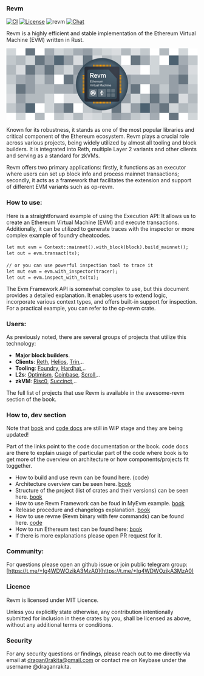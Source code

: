 ### Revm

[![CI](https://github.com/bluealloy/revm/actions/workflows/ci.yml/badge.svg)][gh-ci]
[![License](https://img.shields.io/badge/License-MIT-orange.svg)][mit-license]
![revm](https://img.shields.io/crates/v/revm.svg)
[![Chat][tg-badge]][tg-url]

Revm is a highly efficient and stable implementation of the Ethereum Virtual Machine (EVM) written in Rust.

![banner](https://raw.githubusercontent.com/bluealloy/revm/refs/heads/main/assets/logo/revm-banner.png)

[mit-license]: https://opensource.org/license/mit/
[gh-ci]: https://github.com/bluealloy/revm/actions/workflows/ci.yml
[tg-url]: https://t.me/+Ig4WDWOzikA3MzA0
[tg-badge]: https://img.shields.io/badge/chat-telegram-blue

Known for its robustness, it stands as one of the most popular libraries and critical component of the Ethereum ecosystem. Revm plays a crucial role across various projects, being widely utilized by almost all tooling and block builders. It is integrated into Reth, multiple Layer 2 variants and other clients and serving as a standard for zkVMs.

Revm offers two primary applications: firstly, it functions as an executor where users can set up block info and process mainnet transactions; secondly, it acts as a framework that facilitates the extension and support of different EVM variants such as op-revm.

### How to use:

Here is a straightforward example of using the Execution API: It allows us to create an Ethereum Virtual Machine (EVM) and execute transactions. Additionally, it can be utilized to generate traces with the inspector or more complex example of foundry cheatcodes.

```rust,ignore
let mut evm = Context::mainnet().with_block(block).build_mainnet();
let out = evm.transact(tx);

// or you can use powerful inspection tool to trace it
let mut evm = evm.with_inspector(tracer);
let out = evm.inspect_with_tx(tx);
```

The Evm Framework API is somewhat complex to use, but this document provides a detailed explanation. It enables users to extend logic, incorporate various context types, and offers built-in support for inspection. For a practical example, you can refer to the op-revm crate.

### Users:

As previously noted, there are several groups of projects that utilize this technology:

* **Major block builders**.
* **Clients**: [Reth](https://github.com/paradigmxyz/reth), [Helios](https://github.com/a16z/helios), [Trin](https://github.com/ethereum/trin),..
* **Tooling**: [Foundry](https://github.com/foundry-rs/foundry/), [Hardhat](https://github.com/NomicFoundation/hardhat),..
* **L2s**: [Optimism](https://github.com/bluealloy/revm/tree/main/crates/optimism), [Coinbase](https://www.base.org/), [Scroll](https://github.com/scroll-tech/revm),..
* **zkVM**: [Risc0](https://github.com/risc0/risc0-ethereum), [Succinct](https://github.com/succinctlabs/rsp),..

The full list of projects that use Revm is available in the awesome-revm section of the book.

### How to, dev section

Note that [book](https://bluealloy.github.io/revm/) and [code docs](https://docs.rs/revm/20.0.0-alpha.1/revm/index.html) are still in WIP stage and they are being updated!

Part of the links point to the code documentation or the book. code docs are there to explain usage of particular part of the code where book is to get more of the overview on architecture or how components/projects fit toggether.

* How to build and use revm can be found here. (code)
* Architecture overview can be seen here. [book](https://bluealloy.github.io/revm/architecture.html)
* Structure of the project (list of crates and their versions) can be seen here. [book](https://github.com/bluealloy/revm/tree/main/crates)
* How to use Revm Framework can be foud in MyEvm example. [book](https://github.com/bluealloy/revm/tree/main/examples/my_evm)
* Release procedure and changelogs explanation. [book](https://bluealloy.github.io/revm/release_procedure.html)
* How to use revme (Revm binary with few commands) can be found here. [code](https://github.com/bluealloy/revm/tree/main/bins/revme)
* How to run Ethereum test can be found here: [book](https://bluealloy.github.io/revm/dev.html#running-eth-tests)
* If there is more explanations please open PR request for it.

### Community:
For questions please open an github issue or join public telegram group: [https://t.me/+Ig4WDWOzikA3MzA0](https://t.me/+Ig4WDWOzikA3MzA0)

### Licence
Revm is licensed under MIT Licence.

Unless you explicitly state otherwise, any contribution intentionally submitted for inclusion in these crates by you, shall be licensed as above, without any additional terms or conditions.

### Security

For any security questions or findings, please reach out to me directly via email at dragan0rakita@gmail.com or contact me on Keybase under the username @draganrakita.